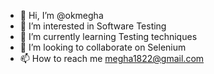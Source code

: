 - 👋 Hi, I’m @okmegha
- 👀 I’m interested in Software Testing
- 🌱 I’m currently learning Testing techniques
- 💞️ I’m looking to collaborate on Selenium
- 📫 How to reach me megha1822@gmail.com

<!---
okmegha/okmegha is a ✨ special ✨ repository because its `README.md` (this file) appears on your GitHub profile.
You can click the Preview link to take a look at your changes.
--->
